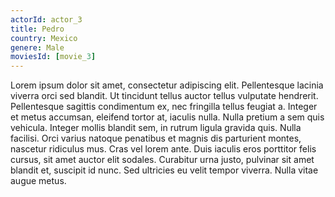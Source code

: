 ```yaml
---
actorId: actor_3
title: Pedro
country: Mexico
genere: Male
moviesId: [movie_3]
---
```


Lorem ipsum dolor sit amet, consectetur adipiscing elit. Pellentesque lacinia viverra orci sed blandit. Ut tincidunt tellus auctor tellus vulputate hendrerit. Pellentesque sagittis condimentum ex, nec fringilla tellus feugiat a. Integer et metus accumsan, eleifend tortor at, iaculis nulla. Nulla pretium a sem quis vehicula. Integer mollis blandit sem, in rutrum ligula gravida quis. Nulla facilisi. Orci varius natoque penatibus et magnis dis parturient montes, nascetur ridiculus mus. Cras vel lorem ante. Duis iaculis eros porttitor felis cursus, sit amet auctor elit sodales. Curabitur urna justo, pulvinar sit amet blandit et, suscipit id nunc. Sed ultricies eu velit tempor viverra. Nulla vitae augue metus.